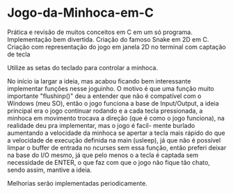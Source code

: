 # Jogo-da-Minhoca-em-C
Prática e revisão de muitos conceitos em C em um só programa. Implementação bem divertida.
Criação do famoso Snake em 2D em C.
Criação com representação do jogo em janela 2D no terminal com captação de tecla

Utilize as setas do teclado para controlar a minhoca.

No início ia largar a ideia, mas acabou ficando bem interessante implementar funções nesse joguinho.
O motivo é que uma função muito importante "flushinp()" deu a entender que não é compatível
com o Windows (meu SO), então o jogo funciona a base de Input/Output, a ideia principal era o jogo continuar rodando e a
cada tecla pressionada, a minhoca em movimento trocava a direção (que é como o jogo funciona), na realidade deu pra implementar, mas o jogo é facil-
mente burlado aumentando a velocidade da minhoca se apertar a tecla mais rápido do que a velocidade de execução definida na main (usleep), já que não é possível limpar o buffer de entrada no ncurses sem essa função, então preferi deixar na base do I/O mesmo, já que pelo menos o a tecla é captada sem necessidade de ENTER, o que faz com que o jogo não fique tão chato, sendo assim, mantive a ideia.

Melhorias serão implementadas periodicamente.
